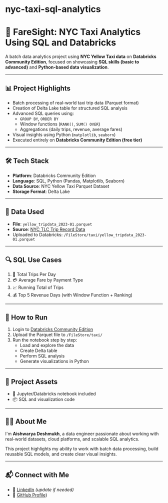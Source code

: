 # nyc-taxi-sql-analytics
# 🚕 FareSight: NYC Taxi Analytics Using SQL and Databricks

A batch data analytics project using **NYC Yellow Taxi data** on **Databricks Community Edition**, focused on showcasing **SQL skills (basic to advanced)** and **Python-based data visualization**.

---

## 📊 Project Highlights

- Batch processing of real-world taxi trip data (Parquet format)
- Creation of Delta Lake table for structured SQL analysis
- Advanced SQL queries using:
  - `GROUP BY`, `ORDER BY`
  - Window functions (`RANK()`, `SUM() OVER`)
  - Aggregations (daily trips, revenue, average fares)
- Visual insights using Python (`matplotlib`, `seaborn`)
- Executed entirely on **Databricks Community Edition (free tier)**

---

## 🛠️ Tech Stack

- **Platform**: Databricks Community Edition  
- **Language**: SQL, Python (Pandas, Matplotlib, Seaborn)  
- **Data Source**: NYC Yellow Taxi Parquet Dataset  
- **Storage Format**: Delta Lake  

---

## 📁 Data Used

- **File**: `yellow_tripdata_2023-01.parquet`  
- **Source**: [NYC TLC Trip Record Data](https://www.nyc.gov/site/tlc/about/tlc-trip-record-data.page)  
- Uploaded to Databricks: `/FileStore/taxi/yellow_tripdata_2023-01.parquet`

---

## 🔍 SQL Use Cases

1. 📅 Total Trips Per Day  
2. 💳 Average Fare by Payment Type  
3. 📈 Running Total of Trips  
4. 💰 Top 5 Revenue Days (with Window Function + Ranking)

---


## 🚀 How to Run

1. Login to [Databricks Community Edition](https://community.cloud.databricks.com/)
2. Upload the Parquet file to `/FileStore/taxi/`
3. Run the notebook step by step:
    - Load and explore the data
    - Create Delta table
    - Perform SQL analysis
    - Generate visualizations in Python

---

## 📂 Project Assets

- 📓 Jupyter/Databricks notebook included
- 📦 SQL and visualization code

---

## 👩‍💻 About Me

I'm **Aishwarya Deshmukh**, a data engineer passionate about working with real-world datasets, cloud platforms, and scalable SQL analytics.

This project highlights my ability to work with batch data processing, build reusable SQL models, and create clear visual insights.

---



## 📬 Connect with Me

- 💼 [LinkedIn](https://www.linkedin.com/in/aishwarya-deshmukh-543704154) *(update if needed)*
- 🧠 [GitHub Profile](https://github.com/AishwaryaSolunke))
